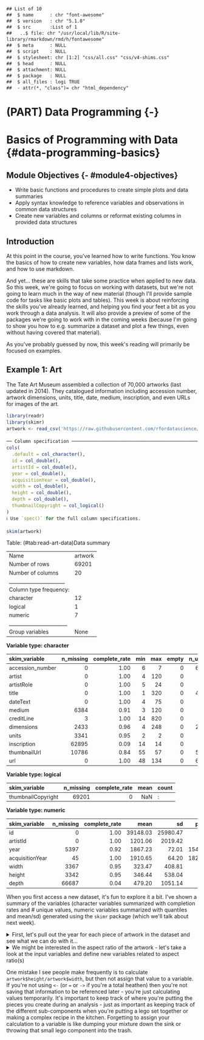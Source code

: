 



```
## List of 10
##  $ name      : chr "font-awesome"
##  $ version   : chr "5.1.0"
##  $ src       :List of 1
##   ..$ file: chr "/usr/local/lib/R/site-library/rmarkdown/rmd/h/fontawesome"
##  $ meta      : NULL
##  $ script    : NULL
##  $ stylesheet: chr [1:2] "css/all.css" "css/v4-shims.css"
##  $ head      : NULL
##  $ attachment: NULL
##  $ package   : NULL
##  $ all_files : logi TRUE
##  - attr(*, "class")= chr "html_dependency"
```






# (PART) Data Programming {-}

# Basics of Programming with Data {#data-programming-basics}

## Module Objectives  {- #module4-objectives}

- Write basic functions and procedures to create simple plots and data summaries
- Apply syntax knowledge to reference variables and observations in common data structures
- Create new variables and columns or reformat existing columns in provided data structures


## Introduction

At this point in the course, you've learned how to write functions. You know the basics of how to create new variables, how data frames and lists work, and how to use markdown.

And yet... these are skills that take some practice when applied to new data. So this week, we're going to focus on working with datasets, but we're not going to learn much in the way of new material (though I'll provide sample code for tasks like basic plots and tables). This week is about reinforcing the skills you've already learned, and helping you find your feet a bit as you work through a data analysis. It will also provide a preview of some of the packages we're going to work with in the coming weeks (because I'm going to show you how to e.g. summarize a dataset and plot a few things, even without having covered that material). 


As you've probably guessed by now, this week's reading will primarily be focused on examples.

## Example 1: Art
The Tate Art Museum assembled a collection of 70,000 artworks (last updated in 2014). They catalogued information including accession number, artwork dimensions, units, title, date, medium, inscription, and even URLs for images of the art. 


```r
library(readr)
library(skimr)
artwork <- read_csv('https://raw.githubusercontent.com/rfordatascience/tidytuesday/master/data/2021/2021-01-12/artwork.csv')

── Column specification ────────────────────────────────────────────────────────
cols(
  .default = col_character(),
  id = col_double(),
  artistId = col_double(),
  year = col_double(),
  acquisitionYear = col_double(),
  width = col_double(),
  height = col_double(),
  depth = col_double(),
  thumbnailCopyright = col_logical()
)
ℹ Use `spec()` for the full column specifications.

skim(artwork)
```


Table: (\#tab:read-art-data)Data summary

|                         |        |
|:------------------------|:-------|
|Name                     |artwork |
|Number of rows           |69201   |
|Number of columns        |20      |
|_______________________  |        |
|Column type frequency:   |        |
|character                |12      |
|logical                  |1       |
|numeric                  |7       |
|________________________ |        |
|Group variables          |None    |


**Variable type: character**

|skim_variable    | n_missing| complete_rate| min| max| empty| n_unique| whitespace|
|:----------------|---------:|-------------:|---:|---:|-----:|--------:|----------:|
|accession_number |         0|          1.00|   6|   7|     0|    69201|          0|
|artist           |         0|          1.00|   4| 120|     0|     3336|          0|
|artistRole       |         0|          1.00|   5|  24|     0|       19|          0|
|title            |         0|          1.00|   1| 320|     0|    43529|          0|
|dateText         |         0|          1.00|   4|  75|     0|     2736|          0|
|medium           |      6384|          0.91|   3| 120|     0|     3401|          0|
|creditLine       |         3|          1.00|  14| 820|     0|     3209|          0|
|dimensions       |      2433|          0.96|   4| 248|     0|    25575|          0|
|units            |      3341|          0.95|   2|   2|     0|        1|          0|
|inscription      |     62895|          0.09|  14|  14|     0|        1|          0|
|thumbnailUrl     |     10786|          0.84|  55|  57|     0|    58415|          0|
|url              |         0|          1.00|  48| 134|     0|    69201|          0|


**Variable type: logical**

|skim_variable      | n_missing| complete_rate| mean|count |
|:------------------|---------:|-------------:|----:|:-----|
|thumbnailCopyright |     69201|             0|  NaN|:     |


**Variable type: numeric**

|skim_variable   | n_missing| complete_rate|     mean|       sd|   p0|      p25|   p50|   p75|   p100|hist  |
|:---------------|---------:|-------------:|--------:|--------:|----:|--------:|-----:|-----:|------:|:-----|
|id              |         0|          1.00| 39148.03| 25980.47|    3| 19096.00| 37339| 54712| 129068|▇▇▅▁▁ |
|artistId        |         0|          1.00|  1201.06|  2019.42|    0|   558.00|   558|  1137|  19232|▇▁▁▁▁ |
|year            |      5397|          0.92|  1867.23|    72.01| 1545|  1817.00|  1831|  1953|   2012|▁▁▇▆▆ |
|acquisitionYear |        45|          1.00|  1910.65|    64.20| 1823|  1856.00|  1856|  1982|   2013|▇▁▁▁▅ |
|width           |      3367|          0.95|   323.47|   408.81|    3|   118.00|   175|   345|  11960|▇▁▁▁▁ |
|height          |      3342|          0.95|   346.44|   538.04|    6|   117.00|   190|   359|  37500|▇▁▁▁▁ |
|depth           |     66687|          0.04|   479.20|  1051.14|    1|    48.25|   190|   450|  18290|▇▁▁▁▁ |

When you first access a new dataset, it's fun to explore it a bit. I've shown a summary of the variables (character variables summarized with completion rates and # unique values, numeric variables summarized with quantiles and mean/sd) generated using the `skimr` package (which we'll talk about next week). 

<details class="ex"><summary>First, let's pull out the year for each piece of artwork in the dataset and see what we can do with it...</summary>

```r
head(artwork$year)
[1]   NA   NA 1785   NA 1826 1826
```

We reference a column of the dataset by name using `dataset_name$column_name`, and since our data is stored in `artwork`, and we want the column named `year`, we use `artwork$year` to get access to the data we want.

I've used the `head` command to show only the first few values (so that the output isn't overwhelming). When we have output like this, it is useful to summarize the output in some way:


```r
summary(artwork$year)
   Min. 1st Qu.  Median    Mean 3rd Qu.    Max.    NA's 
   1545    1817    1831    1867    1953    2012    5397 
```

That's much less output, but we might want to instead make a chart:

```r
hist(artwork$year)
```

<img src="image/hist-data-col-1.png" width="2100" />
Personally, I much prefer the graphical version. It's informative (though it does leave out NA values) and shows that there are pieces going back to the 1500s, but that most pieces were made in the early 1800s or late 1900s. 

</details>

<details class="ex"><summary>We might be interested in the aspect ratio of the artwork - let's take a look at the input variables and define new variables related to aspect ratio(s)</summary>


```r
hist(artwork$width)
hist(artwork$depth)
hist(artwork$height)
```

<img src="image/hist-dims-art-1.png" width="33%" /><img src="image/hist-dims-art-2.png" width="33%" /><img src="image/hist-dims-art-3.png" width="33%" />

So all of our variables are skewed quite a bit, and we know from the existence of the `units` column that they may not be in the same unit, either...


```r
table(artwork$units)

   mm 
65860 
```

Except apparently they are, so ... cool. That does make life easier.

To define a new variable that exists on its own, we might do something like this:

```r
aspect_hw <- artwork$height/artwork$width
hist(aspect_hw)
hist(log(aspect_hw))
```

<img src="image/hist-aspect-ratio-calc-1.png" width="49%" /><img src="image/hist-aspect-ratio-calc-2.png" width="49%" />

Ok, interesting. Most things are pretty square-ish, but there are obviously quite a few exceptions in both directions.

The one problem with how we've done this is that we now have a data frame with all of our data in it, and a separate variable `aspect_hw`, that is not attached to our data frame. That's not ideal - it's easy to lose track of the variable, it's easy to accidentally "sort" the variable so that the row order isn't the same as in the original data frame... there are all sorts of potential issues.

So, the better way to define a new variable is to add a new **column** to the data frame:

```r
artwork$aspect_hw <- artwork$height/artwork$width
```

(We'll learn an easier way to do this later, but this is functional, if not pretty, for now).

The downside to this is that we have to write out `artwork$aspect_hw` each time we want to reference the variable. That is a pain, but one that's relatively temporary (we'll get to a better way to do this in a couple of weeks). A little bit of extra typing is definitely worth it if you don't lose data you want to keep.

</details>

One mistake I see people make frequently is to calculate `artwork$height/artwork$width`, but then not assign that value to a variable. If you're not using `<-` (or `=` or `->` if you're a total heathen) then you're not saving that information to be referenced later - you're just calculating values temporarily. It's important to keep track of where you're putting the pieces you create during an analysis - just as important as keeping track of the different sub-components when you're putting a lego set together or making a complex recipe in the kitchen. Forgetting to assign your calculation to a variable is like dumping your mixture down the sink or throwing that small lego component into the trash.


